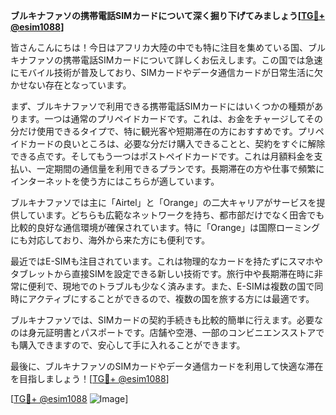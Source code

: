 **ブルキナファソの携帯電話SIMカードについて深く掘り下げてみましょう[[TG💪+ @esim1088](https://t.me/s/esim1088)]**

皆さんこんにちは！今日はアフリカ大陸の中でも特に注目を集めている国、ブルキナファソの携帯電話SIMカードについて詳しくお伝えします。この国では急速にモバイル技術が普及しており、SIMカードやデータ通信カードが日常生活に欠かせない存在となっています。

まず、ブルキナファソで利用できる携帯電話SIMカードにはいくつかの種類があります。一つは通常のプリペイドカードです。これは、お金をチャージしてその分だけ使用できるタイプで、特に観光客や短期滞在の方におすすめです。プリペイドカードの良いところは、必要な分だけ購入できることと、契約をすぐに解除できる点です。そしてもう一つはポストペイドカードです。これは月額料金を支払い、一定期間の通信量を利用できるプランです。長期滞在の方や仕事で頻繁にインターネットを使う方にはこちらが適しています。

ブルキナファソでは主に「Airtel」と「Orange」の二大キャリアがサービスを提供しています。どちらも広範なネットワークを持ち、都市部だけでなく田舎でも比較的良好な通信環境が確保されています。特に「Orange」は国際ローミングにも対応しており、海外から来た方にも便利です。

最近ではE-SIMも注目されています。これは物理的なカードを持たずにスマホやタブレットから直接SIMを設定できる新しい技術です。旅行中や長期滞在時に非常に便利で、現地でのトラブルも少なく済みます。また、E-SIMは複数の国で同時にアクティブにすることができるので、複数の国を旅する方には最適です。

ブルキナファソでは、SIMカードの契約手続きも比較的簡単に行えます。必要なのは身元証明書とパスポートです。店舗や空港、一部のコンビニエンスストアでも購入できますので、安心して手に入れることができます。

最後に、ブルキナファソのSIMカードやデータ通信カードを利用して快適な滞在を目指しましょう！[[TG💪+ @esim1088](https://t.me/s/esim1088)] 

[[TG💪+ @esim1088](https://t.me/s/esim1088) ![Image](https://i.postimg.cc/Y0z9fWf4/image.png)]